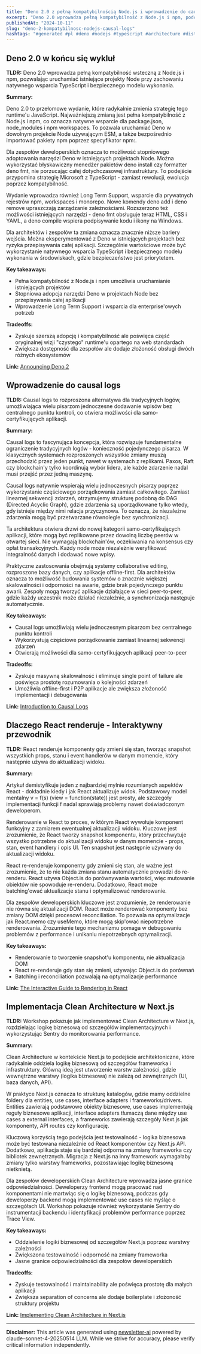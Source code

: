 ```yaml
---
title: "Deno 2.0 z pełną kompatybilnością Node.js i wprowadzenie do causal logs"
excerpt: "Deno 2.0 wprowadza pełną kompatybilność z Node.js i npm, podczas gdy causal logs oferują nowe podejście do rozproszonych systemów bez centralnego punktu kontroli"
publishedAt: "2024-10-11"
slug: "deno-2-kompatybilnosc-nodejs-causal-logs"
hashtags: "#generated #pl #deno #nodejs #typescript #architecture #distributed-systems #react #nextjs #clean-architecture"
---
```


## Deno 2.0 w końcu się wykluł

**TLDR:** Deno 2.0 wprowadza pełną kompatybilność wsteczną z Node.js i npm, pozwalając uruchamiać istniejące projekty Node przy zachowaniu natywnego wsparcia TypeScript i bezpiecznego modelu wykonania.

**Summary:**

Deno 2.0 to przełomowe wydanie, które radykalnie zmienia strategię tego runtime'u JavaScript. Najważniejszą zmianą jest pełna kompatybilność z Node.js i npm, co oznacza natywne wsparcie dla package.json, node_modules i npm workspaces. To pozwala uruchamiać Deno w dowolnym projekcie Node używającym ESM, a także bezpośrednio importować pakiety npm poprzez specyfikator npm:.

Dla zespołów deweloperskich oznacza to możliwość stopniowego adoptowania narzędzi Deno w istniejących projektach Node. Można wykorzystać błyskawiczny menedżer pakietów deno install czy formatter deno fmt, nie porzucając całej dotychczasowej infrastruktury. To podejście przypomina strategię Microsoft z TypeScript - zamiast rewolucji, ewolucja poprzez kompatybilność.

Wydanie wprowadza również Long Term Support, wsparcie dla prywatnych rejestrów npm, workspaces i monorepo. Nowe komendy deno add i deno remove upraszczają zarządzanie zależnościami. Rozszerzono też możliwości istniejących narzędzi - deno fmt obsługuje teraz HTML, CSS i YAML, a deno compile wspiera podpisywanie kodu i ikony na Windows.

Dla architektów i zespołów ta zmiana oznacza znacznie niższe bariery wejścia. Można eksperymentować z Deno w istniejących projektach bez ryzyka przepisywania całej aplikacji. Szczególnie wartościowe może być wykorzystanie natywnego wsparcia TypeScript i bezpiecznego modelu wykonania w środowiskach, gdzie bezpieczeństwo jest priorytetem.

**Key takeaways:**
- Pełna kompatybilność z Node.js i npm umożliwia uruchamianie istniejących projektów
- Stopniowa adopcja narzędzi Deno w projektach Node bez przepisywania całej aplikacji  
- Wprowadzenie Long Term Support i wsparcia dla enterprise'owych potrzeb

**Tradeoffs:**
- Zyskuje szerszą adopcję i kompatybilność ale poświęca część oryginalnej wizji "czystego" runtime'u opartego na web standardach
- Zwiększa dostępność dla zespołów ale dodaje złożoność obsługi dwóch różnych ekosystemów

**Link:** [Announcing Deno 2](https://deno.com/blog/v2.0)

## Wprowadzenie do causal logs

**TLDR:** Causal logs to rozproszona alternatywa dla tradycyjnych logów, umożliwiająca wielu pisarzom jednoczesne dodawanie wpisów bez centralnego punktu kontroli, co otwiera możliwości dla samo-certyfikujących aplikacji.

**Summary:**

Causal logs to fascynująca koncepcja, która rozwiązuje fundamentalne ograniczenie tradycyjnych logów - konieczność pojedynczego pisarza. W klasycznych systemach rozproszonych wszystkie zmiany muszą przechodzić przez jeden punkt, nawet w systemach z replikami. Paxos, Raft czy blockchain'y tylko koordinują wybór lidera, ale każde zdarzenie nadal musi przejść przez jedną maszynę.

Causal logs natywnie wspierają wielu jednoczesnych pisarzy poprzez wykorzystanie częściowego porządkowania zamiast całkowitego. Zamiast linearnej sekwencji zdarzeń, otrzymujemy strukturę podobną do DAG (Directed Acyclic Graph), gdzie zdarzenia są uporządkowane tylko wtedy, gdy istnieje między nimi relacja przyczynowa. To oznacza, że niezależne zdarzenia mogą być przetwarzane równolegle bez synchronizacji.

Ta architektura otwiera drzwi do nowej kategorii samo-certyfikujących aplikacji, które mogą być replikowane przez dowolną liczbę peerów w otwartej sieci. Nie wymagają blockchain'ów, oczekiwania na konsensus czy opłat transakcyjnych. Każdy node może niezależnie weryfikować integralność danych i dodawać nowe wpisy.

Praktyczne zastosowania obejmują systemy collaborative editing, rozproszone bazy danych, czy aplikacje offline-first. Dla architektów oznacza to możliwość budowania systemów o znacznie większej skalowalności i odporności na awarie, gdzie brak pojedynczego punktu awarii. Zespoły mogą tworzyć aplikacje działające w sieci peer-to-peer, gdzie każdy uczestnik może działać niezależnie, a synchronizacja następuje automatycznie.

**Key takeaways:**
- Causal logs umożliwiają wielu jednoczesnym pisarzom bez centralnego punktu kontroli
- Wykorzystują częściowe porządkowanie zamiast linearnej sekwencji zdarzeń
- Otwierają możliwości dla samo-certyfikujących aplikacji peer-to-peer

**Tradeoffs:**
- Zyskuje masywną skalowalność i eliminuje single point of failure ale poświęca prostotę rozumowania o kolejności zdarzeń
- Umożliwia offline-first i P2P aplikacje ale zwiększa złożoność implementacji i debugowania

**Link:** [Introduction to Causal Logs](https://joelgustafson.com/posts/2024-09-30/introduction-to-causal-logs)

## Dlaczego React renderuje - Interaktywny przewodnik

**TLDR:** React renderuje komponenty gdy zmieni się stan, tworząc snapshot wszystkich props, stanu i event handlerów w danym momencie, który następnie używa do aktualizacji widoku.

**Summary:**

Artykuł demistyfikuje jeden z najbardziej mylnie rozumianych aspektów React - dokładnie kiedy i jak React aktualizuje widok. Podstawowy model mentalny v = f(s) (view = function(state)) jest prosty, ale szczegóły implementacji funkcji f nadal sprawiają problemy nawet doświadczonym deweloperom.

Renderowanie w React to proces, w którym React wywołuje komponent funkcyjny z zamiarem ewentualnej aktualizacji widoku. Kluczowe jest zrozumienie, że React tworzy snapshot komponentu, który przechwytuje wszystko potrzebne do aktualizacji widoku w danym momencie - props, stan, event handlery i opis UI. Ten snapshot jest następnie używany do aktualizacji widoku.

React re-renderuje komponenty gdy zmieni się stan, ale ważne jest zrozumienie, że to nie każda zmiana stanu automatycznie prowadzi do re-renderu. React używa Object.is do porównywania wartości, więc mutowanie obiektów nie spowoduje re-renderu. Dodatkowo, React może batching'ować aktualizacje stanu i optymalizować renderowanie.

Dla zespołów deweloperskich kluczowe jest zrozumienie, że renderowanie nie równa się aktualizacji DOM. React może renderować komponenty bez zmiany DOM dzięki procesowi reconciliation. To pozwala na optymalizacje jak React.memo czy useMemo, które mogą skip'ować niepotrzebne renderowania. Zrozumienie tego mechanizmu pomaga w debugowaniu problemów z performance i unikaniu niepotrzebnych optymalizacji.

**Key takeaways:**
- Renderowanie to tworzenie snapshot'u komponentu, nie aktualizacja DOM
- React re-renderuje gdy stan się zmieni, używając Object.is do porównań
- Batching i reconciliation pozwalają na optymalizacje performance

**Link:** [The Interactive Guide to Rendering in React](https://ui.dev/why-react-renders)

## Implementacja Clean Architecture w Next.js

**TLDR:** Workshop pokazuje jak implementować Clean Architecture w Next.js, rozdzielając logikę biznesową od szczegółów implementacyjnych i wykorzystując Sentry do monitorowania performance.

**Summary:**

Clean Architecture w kontekście Next.js to podejście architektoniczne, które radykalnie oddziela logikę biznesową od szczegółów frameworka i infrastruktury. Główną ideą jest utworzenie warstw zależności, gdzie wewnętrzne warstwy (logika biznesowa) nie zależą od zewnętrznych (UI, baza danych, API).

W praktyce Next.js oznacza to strukturę katalogów, gdzie mamy oddzielne foldery dla entities, use cases, interface adapters i frameworks/drivers. Entities zawierają podstawowe obiekty biznesowe, use cases implementują reguły biznesowe aplikacji, interface adapters tłumaczą dane między use cases a external interfaces, a frameworks zawierają szczegóły Next.js jak komponenty, API routes czy konfigurację.

Kluczową korzyścią tego podejścia jest testowalność - logika biznesowa może być testowana niezależnie od React komponentów czy Next.js API. Dodatkowo, aplikacja staje się bardziej odporna na zmiany frameworka czy bibliotek zewnętrznych. Migracja z Next.js na inny framework wymagałaby zmiany tylko warstwy frameworks, pozostawiając logikę biznesową nietknietą.

Dla zespołów deweloperskich Clean Architecture wprowadza jasne granice odpowiedzialności. Deweloperzy frontend mogą pracować nad komponentami nie martwiąc się o logikę biznesową, podczas gdy deweloperzy backend mogą implementować use cases nie myśląc o szczegółach UI. Workshop pokazuje również wykorzystanie Sentry do instrumentacji backendu i identyfikacji problemów performance poprzez Trace View.

**Key takeaways:**
- Oddzielenie logiki biznesowej od szczegółów Next.js poprzez warstwy zależności
- Zwiększona testowalność i odporność na zmiany frameworka
- Jasne granice odpowiedzialności dla zespołów deweloperskich

**Tradeoffs:**
- Zyskuje testowalność i maintainability ale poświęca prostotę dla małych aplikacji
- Zwiększa separation of concerns ale dodaje boilerplate i złożoność struktury projektu

**Link:** [Implementing Clean Architecture in Next.js](https://sentry.io/resources/clean-architecture-nextjs/)

---

**Disclaimer:** This article was generated using [newsletter-ai](https://github.com/gmotyl/newsletter-ai) powered by claude-sonnet-4-20250514 LLM. While we strive for accuracy, please verify critical information independently.
